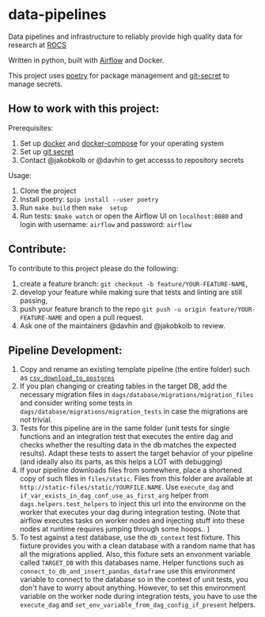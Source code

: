 # data-pipelines

Data pipelines and infrastructure to reliably provide high quality data for research at [ROCS](https://rocs.hu-berlin.de/)

Written in python, built with [Airflow](https://airflow.apache.org/) and Docker.

This project uses [poetry](https://python-poetry.org/) for package management and [git-secret](https://git-secret.io/) to manage secrets.

## How to work with this project:

Prerequisites: 
1. Set up [docker](https://docs.docker.com/get-docker/) and [docker-compose](https://docs.docker.com/compose/install/) for your operating system
2. Set up [git secret](https://git-secret.io/installation)
3. Contact @jakobkolb or @davhin to get accesss to repository secrets

Usage:
1. Clone the project
2. Install poetry: `$pip install --user poetry`
3. Run `make build` then `make  setup`
4. Run tests: `$make watch` or open the Airflow UI on `localhost:8080` and login with username: `airflow` and password: `airflow`


## Contribute:

To contribute to this project please do the following:
1. create a feature branch: `git checkout -b feature/YOUR-FEATURE-NAME`,
2. develop your feature while making sure that tests and linting are still passing,
3. push your feature branch to the repo `git push -u origin feature/YOUR-FEATURE-NAME` and open a pull request.
4. Ask one of the maintainers @davhin and @jakobkolb to review.

## Pipeline Development:
1. Copy and rename an existing template pipeline (the entire folder) such as [`csv_download_to_postgres`](https://github.com/rocs-org/data-pipelines/tree/main/dags/csv_download_to_postgres)
2. If you plan changing or creating tables in the target DB, add the necessary migration files in `dags/database/migrations/migration_files` and consider writing some tests in `dags/database/migrations/migration_tests` in case the migrations are not trivial.
3. Tests for this pipeline are in the same folder (unit tests for single functions and an integration test that executes the entire dag and checks whether the resulting data in the db matches the expected results). Adapt these tests to assert the target behavior of your pipeline (and ideally also its parts, as this helps a LOT with debugging)
4. If your pipeline downloads files from somewhere, place a shortened copy of such files in `files/static`. Files from this folder are available at `http://static-files/static/YOURFILE.NAME`. Use `execute_dag` and `if_var_exists_in_dag_conf_use_as_first_arg` helper from `dags.helpers.test_helpers` to inject this url into the environme on the worker that executes your dag during integration testing. (Note that airflow executes tasks on worker nodes and injecting stuff into these nodes at runtime requires jumping through some hoops.. )
5. To test against a test database, use the `db_context` test fixture. This fixture provides you with a clean database with a random name that has all the migrations applied. Also, this fixture sets an envonment variable called `TARGET_DB` with this databases name. Helper functions such as `connect_to_db_and_insert_pandas_dataframe` use this environment variable to connect to the database so in the context of unit tests, you don't have to worry about anything. However, to set this environment variable on the worker node during integration tests, you have to use the `execute_dag` and `set_env_variable_from_dag_config_if_present` helpers. 